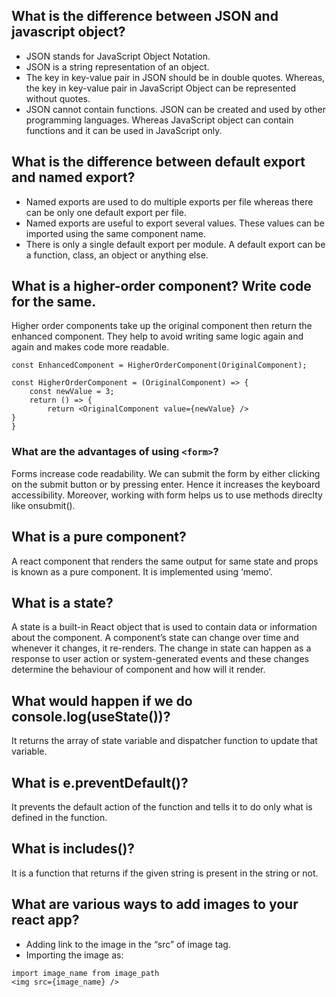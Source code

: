 
## What is the difference between JSON and javascript object?
- JSON stands for JavaScript Object Notation. 
- JSON is a string representation of an object. 
- The key in key-value pair in JSON should be in double quotes.  Whereas, the key in key-value pair in JavaScript Object can be represented without quotes. 
- JSON cannot contain functions. JSON can be created and used by other programming languages. Whereas JavaScript object can contain functions and it can be used in JavaScript only.


## What is the difference between default export and named export?
- Named exports are used to do multiple exports per file whereas there can be only one default export per file.
- Named exports are useful to export several values. These values can be imported using the same component name.
- There is only a single default export per module. A default export can be a function, class, an object or anything else. 

## What is a higher-order component? Write code for the same.
Higher order components take up the original component then return the enhanced component. They help to avoid writing same logic again and again and makes code more readable. 

```
const EnhancedComponent = HigherOrderComponent(OriginalComponent);

const HigherOrderComponent = (OriginalComponent) => {
	const newValue = 3;
	return () => {
		return <OriginalComponent value={newValue} />
}
}
```
### What are the advantages of using `<form>`?
Forms increase code readability. We can submit the form by either clicking on the submit button or by pressing enter. Hence it increases the keyboard accessibility. Moreover, working with form helps us to use methods direclty like onsubmit(). 

## What is a pure component?
A react component that renders the same output for same state and props is known as a pure component. It is implemented using ‘memo’.

## What is a state?
A state is a built-in React object that is used to contain data or information about the component. A component’s state can change over time and whenever it changes, it re-renders. The change in state can happen as a response to user action or system-generated events and these changes determine the behaviour of component and how will it render.

## What would happen if we do console.log(useState())?
It returns the array of state variable and dispatcher function to update that variable.

## What is e.preventDefault()?
It prevents the default action of the function and tells it to do only what is defined in the function.

## What is includes()?
It is a function that returns if the given string is present in the string or not.

## What are various ways to add images to your react app?
	
- Adding link to the image in the “src” of image tag.
- Importing the image as:
```
import image_name from image_path
<img src={image_name} />
```
